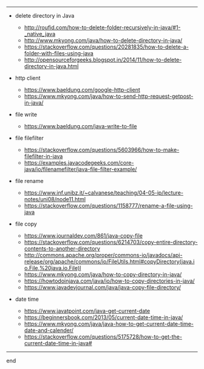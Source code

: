 
---

- delete directory in Java
  - http://roufid.com/how-to-delete-folder-recursively-in-java/#1-_native_java
  - http://www.mkyong.com/java/how-to-delete-directory-in-java/
  - https://stackoverflow.com/questions/20281835/how-to-delete-a-folder-with-files-using-java
  - http://opensourceforgeeks.blogspot.in/2014/11/how-to-delete-directory-in-java.html

- http client
  - https://www.baeldung.com/google-http-client
  - https://www.mkyong.com/java/how-to-send-http-request-getpost-in-java/

- file write
  - https://www.baeldung.com/java-write-to-file

- file filefilter
  - https://stackoverflow.com/questions/5603966/how-to-make-filefilter-in-java
  - https://examples.javacodegeeks.com/core-java/io/filenamefilter/java-file-filter-example/
  
- file rename
  - https://www.inf.unibz.it/~calvanese/teaching/04-05-ip/lecture-notes/uni08/node11.html
  - https://stackoverflow.com/questions/1158777/rename-a-file-using-java
  
- file copy
    - https://www.journaldev.com/861/java-copy-file
    - https://stackoverflow.com/questions/6214703/copy-entire-directory-contents-to-another-directory
    - http://commons.apache.org/proper/commons-io/javadocs/api-release/org/apache/commons/io/FileUtils.html#copyDirectory(java.io.File,%20java.io.File)l
    - https://www.mkyong.com/java/how-to-copy-directory-in-java/
    - https://howtodoinjava.com/java/io/how-to-copy-directories-in-java/
    - https://www.javadevjournal.com/java/java-copy-file-directory/

- date time
    - https://www.javatpoint.com/java-get-current-date
    - https://beginnersbook.com/2013/05/current-date-time-in-java/
    - https://www.mkyong.com/java/java-how-to-get-current-date-time-date-and-calender/
    - https://stackoverflow.com/questions/5175728/how-to-get-the-current-date-time-in-java#
    


---

end
